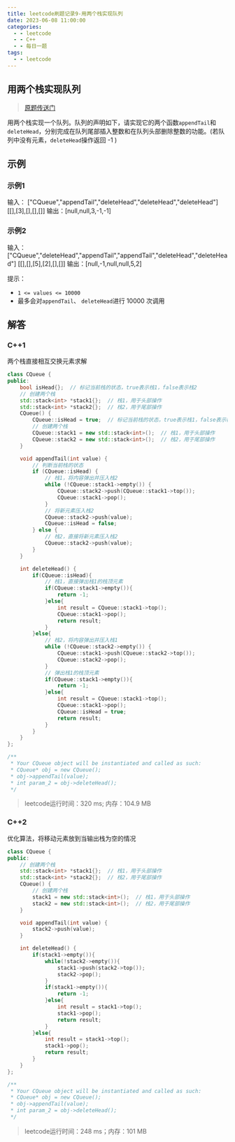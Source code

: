 ```yaml
---
title: leetcode刷题记录9-用两个栈实现队列
date: 2023-06-08 11:00:00
categories:
  - - leetcode
  - - C++
  - - 每日一题
tags:
  - - leetcode
---
```


## 用两个栈实现队列

>  [原题传送门](https://leetcode.cn/problems/yong-liang-ge-zhan-shi-xian-dui-lie-lcof/)

用两个栈实现一个队列。队列的声明如下，请实现它的两个函数`appendTail`和`deleteHead`，分别完成在队列尾部插入整数和在队列头部删除整数的功能。(若队列中没有元素，`deleteHead`操作返回 -1 )

## 示例

### 示例1

输入：
["CQueue","appendTail","deleteHead","deleteHead","deleteHead"]
[[],[3],[],[],[]]
输出：[null,null,3,-1,-1]


### 示例2


输入：
["CQueue","deleteHead","appendTail","appendTail","deleteHead","deleteHead"]
[[],[],[5],[2],[],[]]
输出：[null,-1,null,null,5,2]



提示：

- `1 <= values <= 10000`
- 最多会对`appendTail`、 `deleteHead`进行 10000 次调用

## 解答

### C++1

两个栈直接相互交换元素求解

```c++
class CQueue {
public:
    bool isHead{};  // 标记当前栈的状态，true表示栈1，false表示栈2
    // 创建两个栈
    std::stack<int> *stack1{};  // 栈1，用于头部操作
    std::stack<int> *stack2{};  // 栈2，用于尾部操作
    CQueue() {
        CQueue::isHead = true;  // 标记当前栈的状态，true表示栈1，false表示栈2
        // 创建两个栈
        CQueue::stack1 = new std::stack<int>();  // 栈1，用于头部操作
        CQueue::stack2 = new std::stack<int>();  // 栈2，用于尾部操作
    }

    void appendTail(int value) {
        // 判断当前栈的状态
        if (CQueue::isHead) {
            // 栈1，将内容弹出并压入栈2
            while (!CQueue::stack1->empty()) {
                CQueue::stack2->push(CQueue::stack1->top());
                CQueue::stack1->pop();
            }
            // 将新元素压入栈2
            CQueue::stack2->push(value);
            CQueue::isHead = false;
        } else {
            // 栈2，直接将新元素压入栈2
            CQueue::stack2->push(value);
        }
    }

    int deleteHead() {
        if(CQueue::isHead){
            // 栈1，直接弹出栈1的栈顶元素
            if(CQueue::stack1->empty()){
                return -1;
            }else{
                int result = CQueue::stack1->top();
                CQueue::stack1->pop();
                return result;
            }
        }else{
            // 栈2，将内容弹出并压入栈1
            while (!CQueue::stack2->empty()) {
                CQueue::stack1->push(CQueue::stack2->top());
                CQueue::stack2->pop();
            }
            // 弹出栈1的栈顶元素
            if(CQueue::stack1->empty()){
                return -1;
            }else{
                int result = CQueue::stack1->top();
                CQueue::stack1->pop();
                CQueue::isHead = true;
                return result;
            }
        }
    }
};

/**
 * Your CQueue object will be instantiated and called as such:
 * CQueue* obj = new CQueue();
 * obj->appendTail(value);
 * int param_2 = obj->deleteHead();
 */
```
> leetcode运行时间：320 ms; 内存：104.9 MB



### C++2

优化算法，将移动元素放到当输出栈为空的情况

```c++
class CQueue {
public:
    // 创建两个栈
    std::stack<int> *stack1{};  // 栈1，用于头部操作
    std::stack<int> *stack2{};  // 栈2，用于尾部操作
    CQueue() {
        // 创建两个栈
        stack1 = new std::stack<int>();  // 栈1，用于头部操作
        stack2 = new std::stack<int>();  // 栈2，用于尾部操作
    }

    void appendTail(int value) {
        stack2->push(value);
    }

    int deleteHead() {
        if(stack1->empty()){
            while(!stack2->empty()){
                stack1->push(stack2->top());
                stack2->pop();
            }
            if(stack1->empty()){
                return -1;
            }else{
                int result = stack1->top();
                stack1->pop();
                return result;
            }
        }else{
            int result = stack1->top();
            stack1->pop();
            return result;
        }
    }
};

/**
 * Your CQueue object will be instantiated and called as such:
 * CQueue* obj = new CQueue();
 * obj->appendTail(value);
 * int param_2 = obj->deleteHead();
 */
```

> leetcode运行时间：248 ms；内存：101 MB


